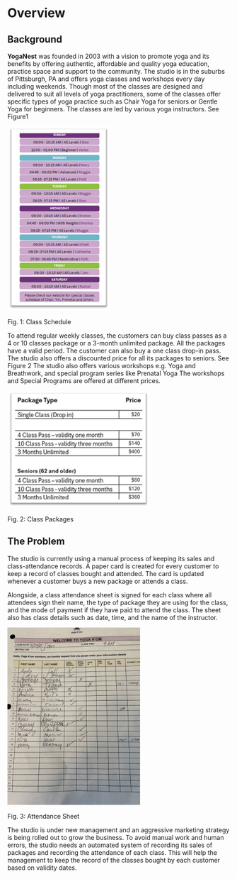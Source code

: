 # Overview

## Background

**YogaNest** was founded in 2003 with a vision to promote yoga and its benefits by offering authentic, affordable and quality yoga education, practice space and support to the community.
The studio is in the suburbs of Pittsburgh, PA and offers yoga classes and workshops every day including weekends. Though most of the classes are designed and delivered to suit all levels of yoga practitioners, some of the classes offer specific types of yoga practice such as Chair Yoga for seniors or Gentle Yoga for beginners. The classes are led by various yoga instructors.
See Figure1

![Class Schedule](.\images\ClassSchedule.png "Class Schedule")

Fig. 1: Class Schedule

To attend regular weekly classes, the customers can buy class passes as a 4 or 10 classes package or a 3-month unlimited package. All the packages have a valid period.
The customer can also buy a one class drop-in pass. The studio also offers a discounted price for all its packages to seniors. See Figure 2
The studio also offers various workshops e.g. Yoga and Breathwork, and special program series like Prenatal Yoga The workshops and Special Programs are offered at different prices.

![Class Packages](.\images\ClassPackage.png "Class Packages")

Fig. 2: Class Packages

## The Problem

The studio is currently using a manual process of keeping its sales and class-attendance records. A paper card is created for every customer to keep a record of classes bought and attended. The card is updated whenever a customer buys a new package or attends a class.

Alongside, a class attendance sheet is signed for each class where all attendees sign their name, the type of package they are using for the class, and the mode of payment if they have paid to attend the class. The sheet also has class details such as date, time, and the name of the instructor.

<img src=".\images\AttendanceSheet.jpg" alt="image" style="width:300px;height:auto;">

Fig. 3: Attendance Sheet

The studio is under new management and an aggressive marketing strategy is being rolled out to grow the business. To avoid manual work and human errors, the studio needs an automated system of recording its sales of packages and recording the attendance of each class. This will help the management to keep the record of the classes bought by each customer based on validity dates.
